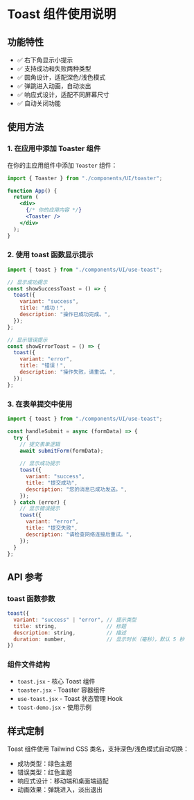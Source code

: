 # Toast 组件使用说明

## 功能特性

- ✅ 右下角显示小提示
- ✅ 支持成功和失败两种类型
- ✅ 圆角设计，适配深色/浅色模式
- ✅ 弹跳进入动画，自动淡出
- ✅ 响应式设计，适配不同屏幕尺寸
- ✅ 自动关闭功能

## 使用方法

### 1. 在应用中添加 Toaster 组件

在你的主应用组件中添加 `Toaster` 组件：

```jsx
import { Toaster } from "./components/UI/toaster";

function App() {
  return (
    <div>
      {/* 你的应用内容 */}
      <Toaster />
    </div>
  );
}
```

### 2. 使用 toast 函数显示提示

```jsx
import { toast } from "./components/UI/use-toast";

// 显示成功提示
const showSuccessToast = () => {
  toast({
    variant: "success",
    title: "成功！",
    description: "操作已成功完成。",
  });
};

// 显示错误提示
const showErrorToast = () => {
  toast({
    variant: "error",
    title: "错误！",
    description: "操作失败，请重试。",
  });
};
```

### 3. 在表单提交中使用

```jsx
import { toast } from "./components/UI/use-toast";

const handleSubmit = async (formData) => {
  try {
    // 提交表单逻辑
    await submitForm(formData);
    
    // 显示成功提示
    toast({
      variant: "success",
      title: "提交成功",
      description: "您的消息已成功发送。",
    });
  } catch (error) {
    // 显示错误提示
    toast({
      variant: "error",
      title: "提交失败",
      description: "请检查网络连接后重试。",
    });
  }
};
```

## API 参考

### toast 函数参数

```jsx
toast({
  variant: "success" | "error", // 提示类型
  title: string,                // 标题
  description: string,          // 描述
  duration: number,             // 显示时长（毫秒），默认 5 秒
})
```

### 组件文件结构

- `toast.jsx` - 核心 Toast 组件
- `toaster.jsx` - Toaster 容器组件
- `use-toast.jsx` - Toast 状态管理 Hook
- `toast-demo.jsx` - 使用示例

## 样式定制

Toast 组件使用 Tailwind CSS 类名，支持深色/浅色模式自动切换：

- 成功类型：绿色主题
- 错误类型：红色主题
- 响应式设计：移动端和桌面端适配
- 动画效果：弹跳进入，淡出退出 